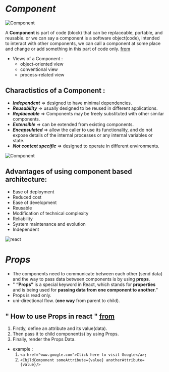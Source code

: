 
# ***Component***

  ![Component](https://www.dmcinfo.com/Portals/0/Blog%20Pictures/React%20Components.png)

A **Component** is part of code (block) that can be replaceable, portable, and reusable. or we can say a component is a software object(code), intended to interact with other components, we can call a component at some place and change or add something in this part of code only.  [from](https://www.tutorialspoint.com/software_architecture_design/component_based_architecture.htm)

* Views of a Component :
    * object-oriented view
    * conventional view
    * process-related view


## **Charactistics of a Component :**
   * ***Independent*** => designed to have minimal dependencies.
   * ***Reusability*** => usually designed to be reused in different applications. 
   * ***Replaceable*** => Components may be freely substituted with other similar components.
   * ***Extensible*** => can be extended from existing components.
   * ***Encapsulated*** => allow the caller to use its functionality, and do not expose details of the internal processes or any internal variables or state.
   * ***Not context specific*** => designed to operate in different environments.

   ![Component](https://miro.medium.com/max/700/0*5vEroMcVEXF1ghUi.jpg)

## **Advantages of using component based architecture:**
   * Ease of deployment
   * Reduced cost
   * Ease of development 
   * Reusable 
   * Modification of technical complexity
   * Reliability 
   * System maintenance and evolution
   * Independent 


![react](https://thumbs.gfycat.com/BestMeagerHoki-size_restricted.gif)

# ***Props***
 * The components need to communicate between each other (send data) and the way to pass data between components is by using **props**.
 * " **“Props”** is a special keyword in React, which stands for **properties** and is being used for **passing data from one component to another.**"
 * Props is read only.
 * uni-directional flow. (**one way** from parent to child).
## " How to use Props in react " [from](https://itnext.io/what-is-props-and-how-to-use-it-in-react-da307f500da0)
  1. Firstly, define an attribute and its value(data).
  2. Then pass it to child component(s) by using Props.
  3. Finally, render the Props Data.

   * example : 
     1. `<a href="www.google.com">Click here to visit Google</a>;`
     2. `<ChildComponent someAttribute={value} anotherAttribute={value}/>`



